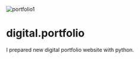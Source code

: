 ![portfolio1](https://github.com/1234adil/digital.portfolio/assets/147632770/710bbece-3a66-43b8-896c-64392b73660e)
# digital.portfolio
I prepared new digital portfolio website with python.
